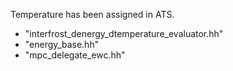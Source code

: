 Temperature has been assigned in ATS.
* "interfrost_denergy_dtemperature_evaluator.hh"
* "energy_base.hh"
* "mpc_delegate_ewc.hh"
